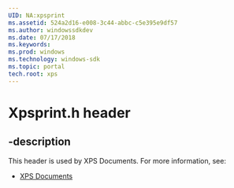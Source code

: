 ```yaml
---
UID: NA:xpsprint
ms.assetid: 524a2d16-e008-3c44-abbc-c5e395e9df57
ms.author: windowssdkdev
ms.date: 07/17/2018
ms.keywords: 
ms.prod: windows
ms.technology: windows-sdk
ms.topic: portal
tech.root: xps
---
```


# Xpsprint.h header


## -description


This header is used by XPS Documents. For more information, see:

- [XPS Documents](../_xps)
